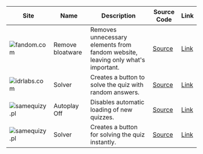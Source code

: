 

| Site | Name | Description | Source Code | Link |
| - | - | - | - | - |
| ![fandom.com](https://www.google.com/s2/favicons?sz=64&domain=fandom.com) | Remove bloatware | Removes unnecessary elements from fandom website, leaving only what's important. | [Source](packages/fandom-debloat) | [Link](https://greasyfork.org/en/scripts/490090-fandom-com-remove-bloatware) |
| ![idrlabs.com](https://www.google.com/s2/favicons?sz=64&domain=idrlabs.com) | Solver | Creates a button to solve the quiz with random answers. | [Source](packages/idrlabs-solver) | [Link](https://greasyfork.org/en/scripts/490093-idrlabs-com-solver) |
| ![samequizy.pl](https://www.google.com/s2/favicons?sz=64&domain=samequizy.pl) | Autoplay Off | Disables automatic loading of new quizzes. | [Source](packages/samequizy-autoplay) | [Link](https://greasyfork.org/en/scripts/490089-samequizy-pl-autoplay-off) |
| ![samequizy.pl](https://www.google.com/s2/favicons?sz=64&domain=samequizy.pl) | Solver | Creates a button for solving the quiz instantly. | [Source](packages/samequizy-solver) | [Link](https://greasyfork.org/en/scripts/490088-samequizy-pl-quiz-solver) |
